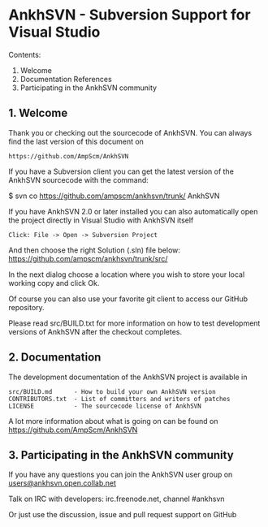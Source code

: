 # AnkhSVN - Subversion Support for Visual Studio

Contents:
 1. Welcome
 2. Documentation References
 3. Participating in the AnkhSVN community
 
## 1. Welcome
 
  Thank you or checking out the sourcecode of AnkhSVN. You can always find
  the last version of this document on
 
    https://github.com/AmpScm/AnkhSVN
  
  If you have a Subversion client you can get the latest version of the 
  AnkhSVN sourcecode with the command:

  $ svn co https://github.com/ampscm/ankhsvn/trunk/ AnkhSVN
  
  If you have AnkhSVN 2.0 or later installed you can also automatically open the project
  directly in Visual Studio with AnkhSVN itself
  
    Click: File -> Open -> Subversion Project
  
  And then choose the right Solution (.sln) file below:
     https://github.com/ampscm/ankhsvn/trunk/src/
     
  In the next dialog choose a location where you wish to store your local
  working copy and click Ok.

  Of course you can also use your favorite git client to access our GitHub repository.
  
  
  Please read src/BUILD.txt for more information on how to test development
  versions of AnkhSVN after the checkout completes.


## 2. Documentation
 
  The development documentation of the AnkhSVN project is available in
 
    src/BUILD.md      - How to build your own AnkhSVN version
    CONTRIBUTORS.txt  - List of committers and writers of patches
    LICENSE           - The sourcecode license of AnkhSVN
    
  A lot more information about what is going on can be found on
      https://github.com/AmpScm/AnkhSVN


## 3. Participating in the AnkhSVN community

  If you have any questions you can join the AnkhSVN user group on
      users@ankhsvn.open.collab.net
      
  Talk on IRC with developers: irc.freenode.net, channel #ankhsvn
  
  Or just use the discussion, issue and pull request support on GitHub
